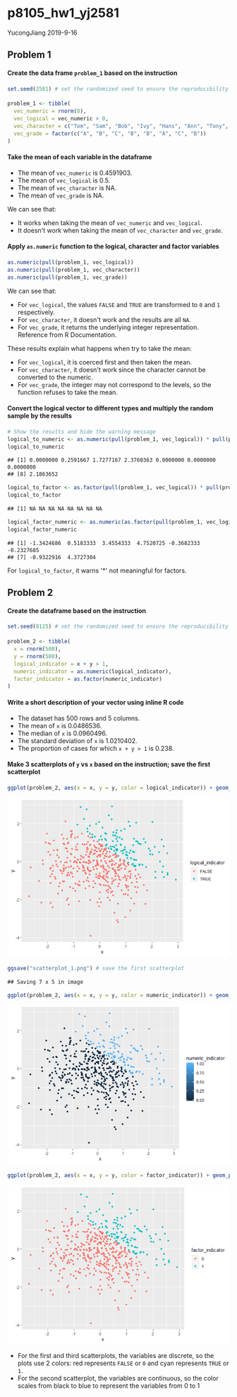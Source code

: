 p8105\_hw1\_yj2581
================
YucongJiang
2019-9-16

Problem 1
---------

#### Create the data frame `problem_1` based on the instruction

``` r
set.seed(2581) # set the randomized seed to ensure the reproducibility

problem_1 <- tibble(
  vec_numeric = rnorm(8),
  vec_logical = vec_numeric > 0,
  vec_character = c("Tom", "Sam", "Bob", "Ivy", "Hans", "Ann", "Tony", "Roy"),
  vec_grade = factor(c("A", "B", "C", "B", "B", "A", "C", "B"))
)
```

#### Take the mean of each variable in the dataframe

-   The mean of `vec_numeric` is 0.4591903.
-   The mean of `vec_logical` is 0.5.
-   The mean of `vec_character` is NA.
-   The mean of `vec_grade` is NA.

We can see that:

-   It works when taking the mean of `vec_numeric` and `vec_logical`.
-   It doesn't work when taking the mean of `vec_character` and `vec_grade`.

#### Apply `as.numeric` function to the logical, character and factor variables

``` r
as.numeric(pull(problem_1, vec_logical))
as.numeric(pull(problem_1, vec_character))
as.numeric(pull(problem_1, vec_grade))
```

We can see that:

-   For `vec_logical`, the values `FALSE` and `TRUE` are transformed to `0` and `1` respectively.
-   For `vec_character`, it doesn't work and the results are all `NA`.
-   For `vec_grade`, it returns the underlying integer representation. Reference from R Documentation.

These results explain what happens when try to take the mean:

-   For `vec_logical`, it is coerced first and then taken the mean.
-   For `vec_character`, it doesn't work since the character cannot be converted to the numeric.
-   For `vec_grade`, the integer may not correspond to the levels, so the function refuses to take the mean.

#### Convert the logical vector to different types and multiply the random sample by the results

``` r
# Show the results and hide the warning message
logical_to_numeric <- as.numeric(pull(problem_1, vec_logical)) * pull(problem_1, vec_numeric)
logical_to_numeric
```

    ## [1] 0.0000000 0.2591667 1.7277167 2.3760363 0.0000000 0.0000000 0.0000000
    ## [8] 2.1863652

``` r
logical_to_factor <- as.factor(pull(problem_1, vec_logical)) * pull(problem_1, vec_numeric)
logical_to_factor
```

    ## [1] NA NA NA NA NA NA NA NA

``` r
logical_factor_numeric <- as.numeric(as.factor(pull(problem_1, vec_logical))) * pull(problem_1, vec_numeric)
logical_factor_numeric
```

    ## [1] -1.3424686  0.5183333  3.4554333  4.7520725 -0.3682333 -0.2327685
    ## [7] -0.9322916  4.3727304

For `logical_to_factor`, it warns '\*' not meaningful for factors.

Problem 2
---------

#### Create the dataframe based on the instruction

``` r
set.seed(8125) # set the randomized seed to ensure the reproducibility

problem_2 <- tibble(
  x = rnorm(500),
  y = rnorm(500),
  logical_indicator = x + y > 1,
  numeric_indicator = as.numeric(logical_indicator),
  factor_indicator = as.factor(numeric_indicator)
)
```

#### Write a short description of your vector using inline R code

-   The dataset has 500 rows and 5 columns.
-   The mean of `x` is 0.0486536.
-   The median of `x` is 0.0960496.
-   The standard deviation of `x` is 1.0210402.
-   The proportion of cases for which `x + y > 1` is 0.238.

#### Make 3 scatterplots of `y` vs `x` based on the instruction; save the first scatterplot

``` r
ggplot(problem_2, aes(x = x, y = y, color = logical_indicator)) + geom_point()
```

![](p8105_hw1_yj2581_files/figure-markdown_github/scatterplot-1.png)

``` r
ggsave("scatterplot_1.png") # save the first scatterplot
```

    ## Saving 7 x 5 in image

``` r
ggplot(problem_2, aes(x = x, y = y, color = numeric_indicator)) + geom_point()
```

![](p8105_hw1_yj2581_files/figure-markdown_github/scatterplot-2.png)

``` r
ggplot(problem_2, aes(x = x, y = y, color = factor_indicator)) + geom_point()
```

![](p8105_hw1_yj2581_files/figure-markdown_github/scatterplot-3.png)

-   For the first and third scatterplots, the variables are discrete, so the plots use 2 colors: red represents `FALSE` or `0` and cyan represents `TRUE` or `1`.
-   For the second scatterplot, the variables are continuous, so the color scales from black to blue to represent the variables from 0 to 1
